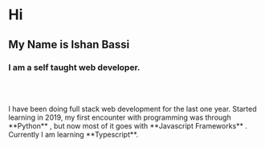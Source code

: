 # Hi
## My  Name is **Ishan Bassi**
### I am a self taught web developer.
<br  />
<br  />

<p onClick="alert('hi')">I have been doing full stack web development for the last one year. Started learning in 2019, my first encounter with programming was through **Python** , but now most of it goes with **Javascript Frameworks** . Currently I am learning **Typescript**.</p>












